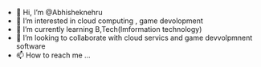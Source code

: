 - 👋 Hi, I’m @Abhisheknehru
- 👀 I’m interested in cloud computing , game devolopment
- 🌱 I’m currently learning B,Tech(Imformation technology)
- 💞️ I’m looking to collaborate with cloud servics and game devvolpmnent software
- 📫 How to reach me ...

<!---
Abhisheknehru/Abhisheknehru is a ✨ special ✨ repository because its `README.md` (this file) appears on your GitHub profile.
You can click the Preview link to take a look at your changes.
--->
